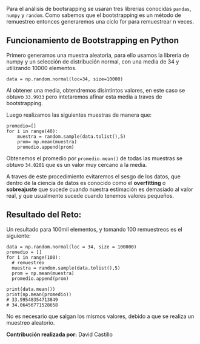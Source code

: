 Para el análisis de bootsrapping se usaran tres librerias conocidas `pandas`, `numpy` y `random`. Como sabemos que el bootstrapping es un método de remuestreo entonces generaremos una ciclo for para remuestrear n veces.

## Funcionamiento de Bootstrapping en Python

Primero generamos una muestra aleatoria, para ello usamos la librería de numpy y un selección  de distribución normal, con una media de 34 y utilizando 10000 elementos.

```
data = np.random.normal(loc=34, size=10000)
```

Al obtener una media, obtendremos disintintos valores, en este caso se obtuvo `33.9933` pero intetaremos afinar esta media a traves de bootstrapping.

Luego realizamos las siguientes muestras de manera que:

```
promedio=[]
for i in range(40):
	muestra = random.sample(data.tolist(),5)
    prom= np.mean(muestra)
    promedio.append(prom)
```

Obtenemos el promedio por `promedio.mean()` de todas las muestras se obtuvo `34.0201` que es un valor muy cercano a la media.

A traves de este procedimiento evitaremos el sesgo de los datos, que dentro de la ciencia de datos es conocido como el **overfitting** o **sobreajuste** que sucede cuando nuestra estimación es demasiado al valor real, y que usualmente sucede cuando tenemos valores pequeños.

## Resultado del Reto:

Un resultado para 100mil elementos, y tomando 100 remuestreos es el siguiente:

```
data = np.random.normal(loc = 34, size = 100000)
promedio = []
for i in range(100):
  # remuestreo
  muestra = random.sample(data.tolist(),5) 
  prom = np.mean(muestra)
  promedio.append(prom)

print(data.mean())
print(np.mean(promedio))
# 33.99548354713849
# 34.06456771528658
```

No es necesario que salgan los mismos valores, debido a que se realiza un muestreo aleatorio.

**Contribución realizada por:** David Castillo